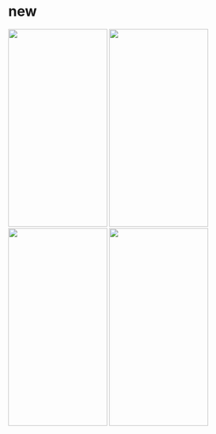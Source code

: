 # new
<img src="https://user-images.githubusercontent.com/92154698/136537437-13c4ce8c-a52c-435c-bdd2-23c22bcfe4a9.png" width="200" height="400" />


<img src="https://user-images.githubusercontent.com/92154698/136538545-2846b21e-0c34-4158-8e23-59e34bb26b6b.png" width="200" height="400" />

<img src="https://user-images.githubusercontent.com/92154698/136538618-8ee99f3a-a731-4256-a021-ab72ab96a2f0.png" width="200" height="400" />

<img src="https://user-images.githubusercontent.com/92154698/136538669-a00e79a0-9650-4531-b3a9-24282767e238.png" width="200" height="400" />


